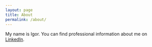 ```yaml
---
layout: page
title: About
permalink: /about/
---
```


My name is Igor. You can find professional information about me on [LinkedIn](https://www.linkedin.com/in/igorferst).
